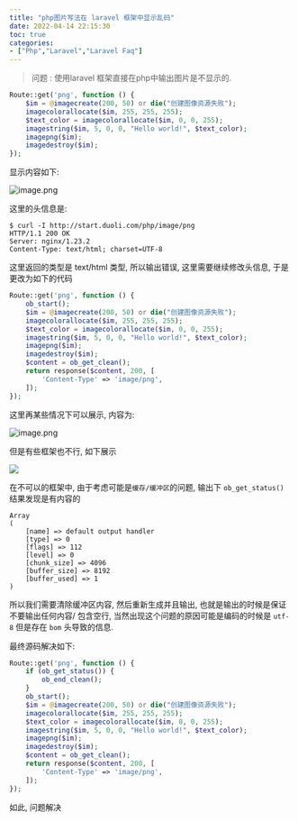 ```yaml
---
title: "php图片写法在 laravel 框架中显示乱码"
date: 2022-04-14 22:15:30
toc: true
categories:
- ["Php","Laravel","Laravel Faq"]
---
```


> 问题 : 使用laravel 框架直接在php中输出图片是不显示的. 




```php
Route::get('png', function () {
    $im = @imagecreate(200, 50) or die("创建图像资源失败");
    imagecolorallocate($im, 255, 255, 255);
    $text_color = imagecolorallocate($im, 0, 0, 255);
    imagestring($im, 5, 0, 0, "Hello world!", $text_color);
    imagepng($im);
    imagedestroy($im);
});
```
显示内容如下:

![image.png](https://file.wulicode.com/yuque/202212/12/14/5511ZKvvp6xB.png?x-oss-process=image/resize,h_91)

这里的头信息是: 
```
$ curl -I http://start.duoli.com/php/image/png
HTTP/1.1 200 OK
Server: nginx/1.23.2
Content-Type: text/html; charset=UTF-8
```
这里返回的类型是  text/html 类型, 所以输出错误, 这里需要继续修改头信息, 于是更改为如下的代码
```php
Route::get('png', function () {
    ob_start();
    $im = @imagecreate(200, 50) or die("创建图像资源失败");
    imagecolorallocate($im, 255, 255, 255);
    $text_color = imagecolorallocate($im, 0, 0, 255);
    imagestring($im, 5, 0, 0, "Hello world!", $text_color);
    imagepng($im);
    imagedestroy($im);
    $content = ob_get_clean();
    return response($content, 200, [
        'Content-Type' => 'image/png',
    ]);
});
```
这里再某些情况下可以展示, 内容为: 

![image.png](https://file.wulicode.com/yuque/202212/12/15/0010nk0J80YX.png?x-oss-process=image/resize,h_50)

但是有些框架也不行, 如下展示

![](https://file.wulicode.com/yuque/202208/04/23/3336ZA7QtP3V.png?x-oss-process=image/resize,h_77)

在不可以的框架中, 由于考虑可能是`缓存/缓冲区`的问题, 输出下 `ob_get_status()` 结果发现是有内容的
```
Array
(
    [name] => default output handler
    [type] => 0
    [flags] => 112
    [level] => 0
    [chunk_size] => 4096
    [buffer_size] => 8192
    [buffer_used] => 1
)
```
所以我们需要清除缓冲区内容, 然后重新生成并且输出, 也就是输出的时候是保证不要输出任何内容/ 包含空行, 当然出现这个问题的原因可能是编码的时候是 `utf-8` 但是存在 `bom` 头导致的信息. 

最终源码解决如下: 
```php
Route::get('png', function () {
    if (ob_get_status()) {
        ob_end_clean();
    }
    ob_start();
    $im = @imagecreate(200, 50) or die("创建图像资源失败");
    imagecolorallocate($im, 255, 255, 255);
    $text_color = imagecolorallocate($im, 0, 0, 255);
    imagestring($im, 5, 0, 0, "Hello world!", $text_color);
    imagepng($im);
    imagedestroy($im);
    $content = ob_get_clean();
    return response($content, 200, [
        'Content-Type' => 'image/png',
    ]);
});
```
如此, 问题解决

